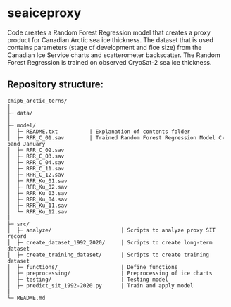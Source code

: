 # seaiceproxy

Code creates a Random Forest Regression model that creates a proxy product for Canadian Arctic sea ice thickness. The dataset that is used contains parameters (stage of development and floe size) from the Canadian Ice Service charts and scatterometer backscatter. The Random Forest Regression is trained on observed CryoSat-2 sea ice thickness. 

## Repository structure:
```
cmip6_arctic_terns/
│
├─ data/
│
├─ model/
│  ├─ README.txt          | Explanation of contents folder
│  ├─ RFR_C_01.sav        | Trained Random Forest Regression Model C-band January
│  ├─ RFR_C_02.sav		
│  ├─ RFR_C_03.sav		
│  ├─ RFR_C_04.sav		
│  ├─ RFR_C_11.sav		
│  ├─ RFR_C_12.sav		
│  ├─ RFR_Ku_01.sav		
│  ├─ RFR_Ku_02.sav		
│  ├─ RFR_Ku_03.sav		
│  ├─ RFR_Ku_04.sav		
│  ├─ RFR_Ku_11.sav		
│  └─ RFR_Ku_12.sav		
|
├─ src/
│  ├─ analyze/                      | Scripts to analyze proxy SIT record
│  ├─ create_dataset_1992_2020/     | Scripts to create long-term dataset
│  ├─ create_training_dataset/      | Scripts to create training dataset
│  ├─ functions/                    | Define functions
│  ├─ preprocessing/                | Preprocessing of ice charts
│  ├─ testing/                      | Testing model
│  ├─ predict_sit_1992-2020.py      | Train and apply model
|
└─ README.md

```
